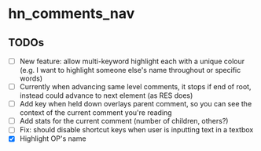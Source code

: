 # hn_comments_nav

## TODOs
- [ ] New feature: allow multi-keyword highlight each with a unique colour (e.g. I want to highlight someone else's name throughout or specific words)
- [ ] Currently when advancing same level comments, it stops if end of root, instead could advance to next element (as RES does)
- [ ] Add key when held down overlays parent comment, so you can see the context of the current comment you're reading
- [ ] Add stats for the current comment (number of children, others?)
- [ ] Fix: should disable shortcut keys when user is inputting text in a textbox
- [x] Highlight OP's name
